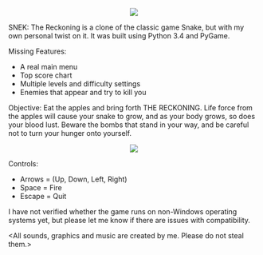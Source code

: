 <p align="center">
<img src="http://i.imgur.com/blsjVrj.jpg"></img>
</p>

SNEK: The Reckoning is a clone of the classic game Snake, but with my own personal twist on it. It was built using Python 3.4 and PyGame.

Missing Features:
- A real main menu
- Top score chart
- Multiple levels and difficulty settings
- Enemies that appear and try to kill you

Objective:
Eat the apples and bring forth THE RECKONING. Life force from the apples will cause your snake to grow, and as your body grows, so does your blood lust. Beware the bombs that stand in your way, and be careful not to turn your hunger onto yourself.

<p align="center">
<img src="http://i.imgur.com/NNJjKad.png"></img>
</p>


Controls:
- Arrows = (Up, Down, Left, Right)
- Space = Fire
- Escape = Quit

I have not verified whether the game runs on non-Windows operating systems yet, but please let me know if there are issues with compatibility.

<All sounds, graphics and music are created by me. Please do not steal them.>
